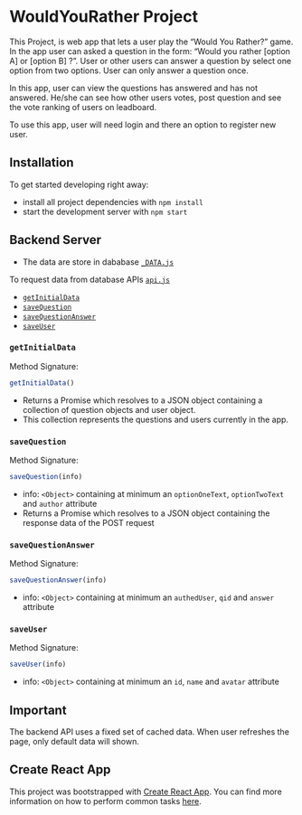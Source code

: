 # WouldYouRather Project

This Project, is web app that lets a user play the “Would You Rather?” game. In the app user can asked a question in the form: “Would you rather [option A] or [option B] ?”. User or other users can answer a question by select one option from two options. User can only answer a question once.

In this app, user can view the questions has answered and has not answered. He/she can see how other users votes, post question and see the vote ranking of users on leadboard.

To use this app, user will need login and there an option to register new user.

## Installation

To get started developing right away:

* install all project dependencies with `npm install`
* start the development server with `npm start`

## Backend Server
* The data are store in dababase [`_DATA.js`](scr/utils/_DATA.js)

To request data from database APIs [`api.js`](scr/utils/api.js)

* [`getInitialData`](#getInitialData)
* [`saveQuestion`](#saveQuestion)
* [`saveQuestionAnswer`](#saveQuestionAnswer)
* [`saveUser`](#saveUser)

### `getInitialData`

Method Signature:

```js
getInitialData()
```

* Returns a Promise which resolves to a JSON object containing a collection of question objects and user object.
* This collection represents the questions and users currently in the app.

### `saveQuestion`

Method Signature:

```js
saveQuestion(info)
```

* info: `<Object>` containing at minimum an `optionOneText`, `optionTwoText` and `author` attribute
* Returns a Promise which resolves to a JSON object containing the response data of the POST request

### `saveQuestionAnswer`

Method Signature:

```js
saveQuestionAnswer(info)
```

* info: `<Object>` containing at minimum an `authedUser`, `qid` and `answer` attribute

### `saveUser`

Method Signature:

```js
saveUser(info)
```

* info: `<Object>` containing at minimum an `id`, `name` and `avatar` attribute

## Important
The backend API uses a fixed set of cached data. When user refreshes the page, only default data will shown.

## Create React App

This project was bootstrapped with [Create React App](https://github.com/facebookincubator/create-react-app). You can find more information on how to perform common tasks [here](https://github.com/facebookincubator/create-react-app/blob/master/packages/react-scripts/template/README.md).
